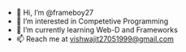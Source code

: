 - 👋 Hi, I’m @frameboy27
- 👀 I’m interested in Competetive Programming
- 🌱 I’m currently learning Web-D and Frameworks
- 📫 Reach me at  vishwajit27051999@gmail.com

<!---
frameboy27/frameboy27 is a ✨ special ✨ repository because its `README.md` (this file) appears on your GitHub profile.
You can click the Preview link to take a look at your changes.
--->
